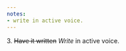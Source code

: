 ```yaml
---
notes:
- write in active voice.
---
```



3.&nbsp;<strike>Have it written</strike> *Write* in active voice.